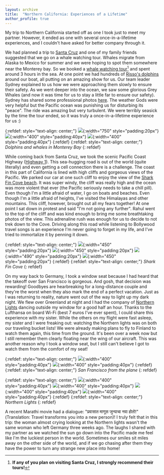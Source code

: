 ```yaml
---
layout: archive
title:  "Northern California: Experiences of a Lifetime"
author_profile: true
---
```


My trip to Northern California started off as one I took just to meet my partner. However, it ended as one with several once-in-a-lifetime experiences, and I couldn't have asked for better company through it.

We had planned a trip to [Santa Cruz](https://www.cityofsantacruz.com/) and one of my family friends suggested that we go on a whale watching tour. Whales migrate from Alaska to Mexico for summer and we were hoping to spot them somewhere near the Monterey bay. So we booked a [whale watching tour](https://www.santacruzwhalewatching.com/)[^1] and spent around 3 hours in the sea. At one point we had hundreds of [Risso's dolphins](https://en.wikipedia.org/wiki/Risso%27s_dolphin) around our boat, all putting on an amazing show for us. Our team leader Sydney explained to us how we were approaching them slowly to ensure their safety. As we went deeper into the ocean, we saw some glorious Grey Whales (and now it was time for us to stay a little far to ensure our safety). Sydney has shared some professional photos [here](https://www.instagram.com/p/Cb5OY1yrKNH/?igshid=YmMyMTA2M2Y=). The weather Gods were very helpful but the Pacific ocean was punishing us for disturbing its "peace". The ride was amazing but very turbulent. We were terribly seasick by the time the tour ended, so it was truly a once-in-a-lifetime experience for us :)

{:refdef: style="text-align: center;"}
![](/images/Cali_7.jpg){:width="750" style="padding:20px"}
![](/images/Cali_8.jpg){:width="400" style="padding:40px"}
![](/images/Cali_9.jpg){:width="400" style="padding:40px"}
{:refdef}
{:refdef: style="text-align: center;"}
*Dolphins and whales in Monterey Bay*
{: refdef}

While coming back from Santa Cruz, we took the scenic Pacific Coast Highway ([Highway 1](https://en.wikipedia.org/wiki/California_State_Route_1)). This sea-hugging road is out of the world (quite literally) and even getting a cell connection there is a challenge. The coast in this part of California is lined with high cliffs and gorgeous views of the Pacific. We parked our car at one such cliff to enjoy the view of the [Shark Fin Cove beach](https://www.californiabeaches.com/beach/davenport-cove-beach/). It was super windy, the cliff was really high and the ocean was more violent that ever (the Pacific seriously needs to take a chill pill). Even though I'm a little afraid of water, I go on boats and beaches. Even though I'm a little afraid of heights, I've visited the Himalayas and other mountains. This cliff, however, brought out all my fears together! At one point I sat down in protest and said "I'm not going any further". Rahul went to the top of the cliff and was kind enough to bring me some breathtaking photos of the view. This adrenaline rush was enough for us to decide to not trek down to the Cove. Driving along this road while listening to Bollywood travel songs is an experience I'm never going to forget in my life, and I've tried to immortalize it by penning it down.


{:refdef: style="text-align: center;"}
![](/images/Cali_11.jpg){:width="450" style="padding:20px"}
![](/images/Cali_13.jpg){:width="450" style="padding:20px"}
![](/images/Cali_10.jpg){:width="490" style="padding:20px"}
![](/images/Cali_12.jpg){:width="450" style="padding:20px"}
{:refdef}
{:refdef: style="text-align: center;"}
*Shark Fin Cove*
{: refdef}

On my way back to Germany, I took a window seat because I had heard that the takeoff over San Francisco is gorgeous. And gosh, that decision was rewarding! Goodbyes are hearbreaking for a long-distance couple and they're the worst when they also mark the end of a perfect vacation. Just as I was returning to reality, nature went out of the way to light up my dark night. We flew over Greenland at night and I had the company of [Northern Lights](https://en.wikipedia.org/wiki/Aurora) dancing outside my window for a good half an hour. Thanks to the Lufthansa on board Wi-Fi (best 7 euros I've ever spent), I could share this experience with my sister. While the others on my flight were fast asleep, my sister and I were freaking out: watching the Northern lights was on both our traveling bucket lists! We were already making plans to fly to Finland to watch them again, this time from the ground. It's been over a week now but I still remember them clearly floating near the wing of our aircraft. This was another reason why I took a window seat, but I still can't believe I got to watch them from the comfort of my seat!

{:refdef: style="text-align: center;"}
![](/images/Cali_5.jpg){:width="400" style="padding:40px"}
![](/images/Cali_6.jpg){:width="400" style="padding:40px"}
{:refdef}
{:refdef: style="text-align: center;"}
*San Francisco from the plane*
{: refdef}

{:refdef: style="text-align: center;"}
![](/images/Cali_2.jpg){:width="400" style="padding:40px"}
![](/images/Cali_1.jpg){:width="400" style="padding:40px"}
![](/images/Cali_3.jpg){:width="400" style="padding:40px"}
![](/images/Cali_4.jpg){:width="400" style="padding:40px"}
{:refdef}
{:refdef: style="text-align: center;"}
*Northern Lights*
{: refdef}

A recent Marathi movie had a dialogue: "प्रवासात माणूस जुन्याचा नवा होतो!" (Translation: Travel transforms you into a new person)! I truly felt that in this trip: the woman almost crying looking at the Northern lights wasn't the same woman who left Germany three weeks ago. The laughs I shared with my partner as we watched the sun go down into the Pacific made me feel like I'm the luckiest person in the world. Sometimes our smiles sit miles away on the other side of the world, and if we go chasing after them they have the power to turn any strange new place into home!

[^1]: **If any of you plan on visiting Santa Cruz, I strongly recommend their tours!**